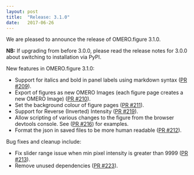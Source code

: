 ```yaml
---
layout: post
title:  "Release: 3.1.0"
date:   2017-06-26
---
```


We are pleased to announce the release of OMERO.figure 3.1.0.

**NB:**  If upgrading from before 3.0.0, please read the release notes for 3.0.0 about
switching to installation via PyPI.

New features in OMERO.figure 3.1.0:

 - Support for italics and bold in panel labels using markdown syntax ([PR #209](https://github.com/ome/omero-figure/pull/209)).
 - Export of figures as new OMERO Images (each figure page creates a new OMERO Image) ([PR #210](https://github.com/ome/omero-figure/pull/210)).
 - Set the background colour of figure pages ([PR #211](https://github.com/ome/omero-figure/pull/211)).
 - Support for Reverse (Inverted) Intensity ([PR #219](https://github.com/ome/omero-figure/pull/219)).
 - Allow scripting of various changes to the figure from the browser devtools console. See ([PR #216](https://github.com/ome/omero-figure/pull/216)) for examples.
 - Format the json in saved files to be more human readable ([PR #212](https://github.com/ome/omero-figure/pull/212)).

Bug fixes and cleanup include:

 - Fix slider range issue when min pixel intensity is greater than 9999 ([PR #213](https://github.com/ome/omero-figure/pull/213)).
 - Remove unused dependencies ([PR #223](https://github.com/ome/omero-figure/pull/223)).

